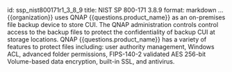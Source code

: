 id: ssp_nist800171r1_3_8_9
title: NIST SP 800-171 3.8.9
format: markdown
...
{{organization}} uses QNAP {{questions.product_name}} as an on-premises file backup device
to store CUI. The QNAP administration controls control access to the backup files
to protect the confidentiality of backup CUI at storage locations.
QNAP {{questions.product_name}} has a variety of features to protect files including: user authority management, Windows ACL, advanced folder permissions, FIPS-140-2 validated AES 256-bit Volume-based data encryption, built-in SSL, and antivirus.

